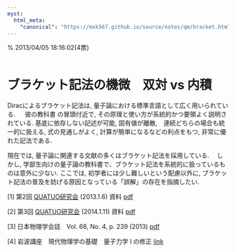```yaml
---
myst:
  html_meta:
    "canonical": "https://mxk567.github.io/source/notes/qm/bracket.html"
---
```


% 2013/04/05 18:16:02(4票)
```{tags} ノート, 量子力学, 双対
```
# ブラケット記法の機微　双対 vs 内積

Diracによるブラケット記法は, 量子論における標準言語として広く用いられている. 　
彼の教科書 の冒頭付近で, その原理と使い方が系統的かつ要領よく説明されている.
基底に依存しない記述が可能, 固有値が離散,　連続どちらの場合も統一的に扱える,
式の見通しがよく, 計算が簡単になるなどの利点をもつ, 非常に優れた記法である.　

現在では, 量子論に関連する文献の多くはブラケット記法を採用している.　
しかし, 学部生向けの量子論の教科書で、ブラケット記法を系統的に扱っているものは意外に少ない.
ここでは, 初学者には少し難しいという配慮以外に,
ブラケット記法の普及を妨げる原因となっている「誤解」の存在を指摘したい.

[1] 第2回 [QUATUO研究会](https://www.sceng.kochi-tech.ac.jp/koban/quatuo/doku.php) (2013.1.6) 資料 [pdf](bracket1.pdf)

[2] 第3回 [QUATUO研究会](https://www.sceng.kochi-tech.ac.jp/koban/quatuo/doku.php) (2014.1.11) 資料 [pdf](bracket2.pdf)

[3] 日本物理学会誌　Vol. 68, No. 4, p. 239 (2013)  [pdf](butsuri-kitano-3-1a.pdf)

[4] 岩波講座　現代物理学の基礎　量子力学 I の修正 [link](bracket-error.md)
